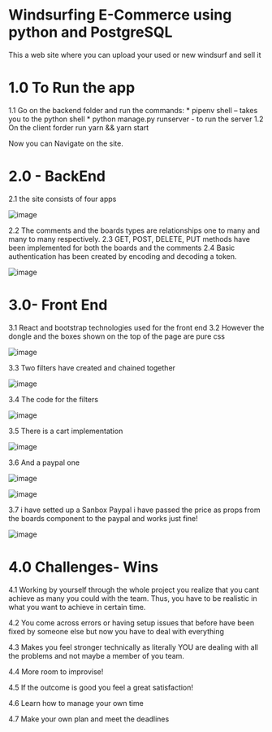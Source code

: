 # Windsurfing E-Commerce using python and PostgreSQL

This a web site where you can upload your used or new windsurf and sell it 

# 1.0 To Run the app
1.1 Go on the backend folder and run the commands:
    *  pipenv shell – takes you to the python shell
    *  python manage.py runserver -  to run the server
1.2 On the client forder run yarn && yarn start
      
Now you can Navigate on the site.

# 2.0 - BackEnd
2.1 the site consists of four apps

![image](https://user-images.githubusercontent.com/43549151/127447333-d7a3c86f-17c5-4353-9f8a-b3b5be2d9283.png)



2.2 The comments and the boards types are relationships one to many and many to many respectively. 
2.3 GET, POST, DELETE, PUT methods have been implemented for both the boards and the comments 
2.4 Basic authentication has been created by encoding and decoding a token. 

![image](https://user-images.githubusercontent.com/43549151/127448639-23614529-4d6c-4aae-97e0-45cf3a810347.png)


# 3.0- Front End

3.1 React and bootstrap technologies used for the front end
3.2 However the dongle and the boxes shown on the top of the page are pure css

![image](https://user-images.githubusercontent.com/43549151/127450713-31b04f87-041c-4e75-863c-48ab0a503dc2.png)

3.3 Two filters have created and chained together

![image](https://user-images.githubusercontent.com/43549151/127450977-b58a5aaa-32d9-4238-8651-74d4f1b81197.png)

3.4 The code for the filters 

![image](https://user-images.githubusercontent.com/43549151/127451060-d7a2bb50-5e08-4b89-9e39-5070acf6beb0.png)

3.5 There is a cart implementation

![image](https://user-images.githubusercontent.com/43549151/127451943-b70d5f22-07a3-4e18-81fb-1d615d036861.png)

3.6 And a paypal one

![image](https://user-images.githubusercontent.com/43549151/127453281-b622a295-c9ac-4572-b498-6a9b92345c90.png)

![image](https://user-images.githubusercontent.com/43549151/127453418-773ec913-2551-4191-a3f4-f1d89e8cb5d8.png)

3.7 i have setted up a Sanbox Paypal i have passed the price as props from the boards component to the paypal and works just fine!

![image](https://user-images.githubusercontent.com/43549151/127454138-c45c8909-d5f5-49ea-a8dd-6b47cdd7ec24.png)

# 4.0 Challenges- Wins
4.1 Working by yourself through the whole project you realize that you cant achieve as many you could with the team. Thus, you have to be realistic in what you want to achieve in certain time.

4.2 You come across errors or having setup issues that before have been fixed by someone else but now you have to deal with everything 

4.3 Makes you feel stronger technically as literally YOU are dealing with all the problems and not maybe a member of you team.

4.4 More room to improvise!

4.5 If the outcome is good you feel a great satisfaction! 

4.6 Learn how to manage your own time

4.7 Make your own plan and meet the deadlines


